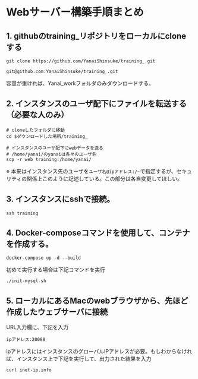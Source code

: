 # Webサーバー構築手順まとめ

## 1. githubのtraining_リポジトリをローカルにcloneする
```HTTPS
git clone https://github.com/YanaiShinsuke/training_.git
```

```SSH
git@github.com:YanaiShinsuke/training_.git
```
容量が重ければ、Yanai_workフォルダのみダウンロードする。

## 2. インスタンスのユーザ配下にファイルを転送する（必要な人のみ）

```Mac上
# cloneしたフォルダに移動
cd $ダウンロードした場所/training_

# インスタンスのユーザ配下にwebデータを送る
# /home/yanai/のyanaiは各々のユーザ名
scp -r web training:/home/yanai/
```

※ 本来はインスタンス先のユーザを`ユーザ名@ipアドレス:/~`で指定するが、セキュリティの関係上このように記述している。この部分は各自変更してほしい。

## 3. インスタンスにsshで接続。
```Mac上
ssh training
```

## 4. Docker-composeコマンドを使用して、コンテナを作成する。
```インスタンス上
docker-compose up -d --build
```

初めて実行する場合は下記コマンドを実行
```
./init-mysql.sh
```

## 5. ローカルにあるMacのwebブラウザから、先ほど作成したウェブサーバに接続
URL入力欄に、下記を入力
```webブラウザ
ipアドレス:20088
```

ipアドレスにはインスタンスのグローバルIPアドレスが必要。もしわからなければ、インスタンス上で下記を実行して、出力された結果を入力
```インスタンス上
curl inet-ip.info
```

	
